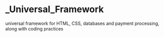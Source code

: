 # _Universal_Framework
universal framework for HTML, CSS, databases and payment processing, along with coding practices
